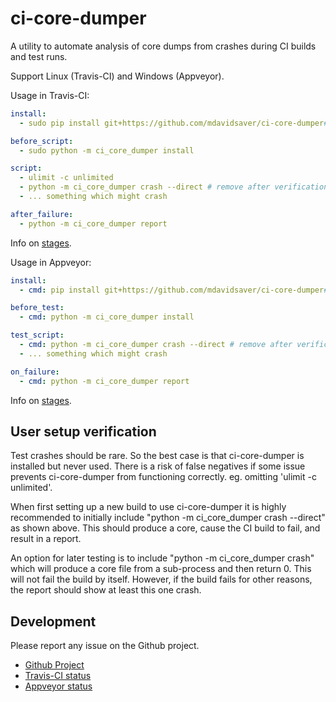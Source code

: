 ci-core-dumper
==============

A utility to automate analysis of core dumps from crashes during CI builds and test runs.

Support Linux (Travis-CI) and Windows (Appveyor).

Usage in Travis-CI:

```yaml
install:
  - sudo pip install git+https://github.com/mdavidsaver/ci-core-dumper#egg=ci-core-dumper

before_script:
  - sudo python -m ci_core_dumper install

script:
  - ulimit -c unlimited
  - python -m ci_core_dumper crash --direct # remove after verification
  - ... something which might crash

after_failure:
  - python -m ci_core_dumper report
```

Info on [stages](https://docs.travis-ci.com/user/job-lifecycle/#the-job-lifecycle).

Usage in Appveyor:

```yaml
install:
  - cmd: pip install git+https://github.com/mdavidsaver/ci-core-dumper#egg=ci-core-dumper

before_test:
  - cmd: python -m ci_core_dumper install

test_script:
  - cmd: python -m ci_core_dumper crash --direct # remove after verification
  - ... something which might crash

on_failure:
  - cmd: python -m ci_core_dumper report
```

Info on [stages](https://www.appveyor.com/docs/build-configuration/#build-pipeline).

User setup verification
-----------------------

Test crashes should be rare.
So the best case is that ci-core-dumper is installed but never used.
There is a risk of false negatives if some issue prevents ci-core-dumper from functioning correctly.
eg. omitting 'ulimit -c unlimited'.

When first setting up a new build to use ci-core-dumper it is highly recommended
to initially include "python -m ci_core_dumper crash --direct" as shown above.
This should produce a core, cause the CI build to fail,
and result in a report.

An option for later testing is to include "python -m ci_core_dumper crash"
which will produce a core file from a sub-process and then return 0.
This will not fail the build by itself.
However, if the build fails for other reasons, the report should show
at least this one crash.

Development
-----------

Please report any issue on the Github project.

* [Github Project](https://github.com/mdavidsaver/ci-core-dumper)
* [Travis-CI status](https://travis-ci.org/github/mdavidsaver/ci-core-dumper)
* [Appveyor status](https://ci.appveyor.com/project/mdavidsaver/ci-core-dumper)
